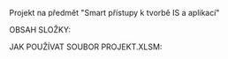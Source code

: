 ﻿Projekt na předmět "Smart přístupy k tvorbě IS a aplikací"

OBSAH SLOŽKY:

JAK POUŽÍVAT SOUBOR PROJEKT.XLSM:

